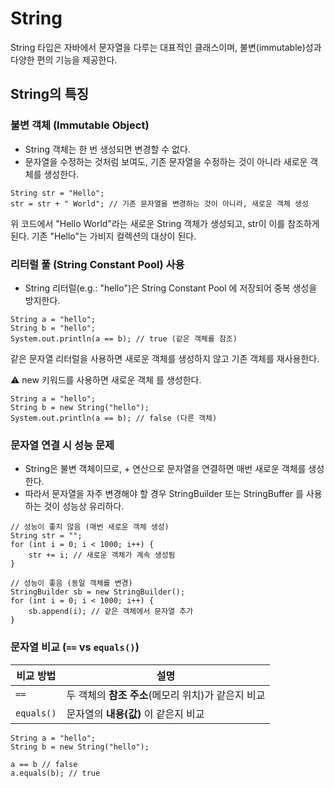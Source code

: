 # String

String 타입은 자바에서 문자열을 다루는 대표적인 클래스이며, 불변(immutable)성과 다양한 편의 기능을 제공한다.

## String의 특징

###  불변 객체 (Immutable Object)

- String 객체는 한 번 생성되면 변경할 수 없다.
- 문자열을 수정하는 것처럼 보여도, 기존 문자열을 수정하는 것이 아니라 새로운 객체를 생성한다.

```
String str = "Hello";
str = str + " World"; // 기존 문자열을 변경하는 것이 아니라, 새로운 객체 생성
```

위 코드에서 "Hello World"라는 새로운 String 객체가 생성되고, str이 이를 참조하게 된다. 기존 "Hello"는 가비지 컬렉션의 대상이 된다.

### 리터럴 풀 (String Constant Pool) 사용

- String 리터럴(e.g.: "hello")은 String Constant Pool 에 저장되어 중복 생성을 방지한다.

```
String a = "hello";  
String b = "hello";  
System.out.println(a == b); // true (같은 객체를 참조)
```
같은 문자열 리터럴을 사용하면 새로운 객체를 생성하지 않고 기존 객체를 재사용한다.

⚠️ new 키워드를 사용하면 새로운 객체 를 생성한다.
```
String a = "hello";  
String b = new String("hello");
System.out.println(a == b); // false (다른 객체)
```

### 문자열 연결 시 성능 문제

- String은 불변 객체이므로, + 연산으로 문자열을 연결하면 매번 새로운 객체를 생성한다.
- 따라서 문자열을 자주 변경해야 할 경우 StringBuilder 또는 StringBuffer 를 사용하는 것이 성능상 유리하다.

```
// 성능이 좋지 않음 (매번 새로운 객체 생성)
String str = "";
for (int i = 0; i < 1000; i++) {
    str += i; // 새로운 객체가 계속 생성됨
}

// 성능이 좋음 (동일 객체를 변경)
StringBuilder sb = new StringBuilder();
for (int i = 0; i < 1000; i++) {
    sb.append(i); // 같은 객체에서 문자열 추가
}
```


### 문자열 비교 (`==` vs `equals()`)

| 비교 방법 | 설명 |
|----------|------|
| `==` | 두 객체의 **참조 주소**(메모리 위치)가 같은지 비교 | 
| `equals()` | 문자열의 **내용(값)** 이 같은지 비교 |

```
String a = "hello";  
String b = new String("hello");

a == b // false
a.equals(b); // true
```